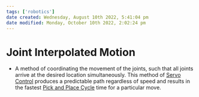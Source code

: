 ```yaml
---
tags: ['robotics']
date created: Wednesday, August 10th 2022, 5:41:04 pm
date modified: Monday, October 10th 2022, 2:02:24 pm
---
```


# Joint Interpolated Motion
- A method of coordinating the movement of the joints, such that all joints arrive at the desired location simultaneously. This method of [Servo Control](Servo%20Control.md) produces a predictable path regardless of speed and results in the fastest [Pick and Place Cycle](Pick%20and%20Place%20Cycle.md) time for a particular move.



